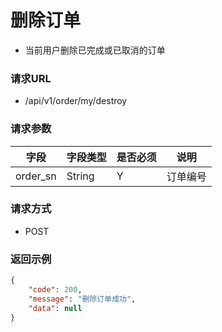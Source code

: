 # 删除订单

* 当前用户删除已完成或已取消的订单

### 请求URL

* /api/v1/order/my/destroy

### 请求参数

| 字段       | 字段类型    | 是否必须 | 说明       |
|----------|---------|------|----------|
| order_sn | String  | Y    | 订单编号     |

### 请求方式
* POST

### 返回示例

```json
{
    "code": 200,
    "message": "删除订单成功",
    "data": null
}
```
